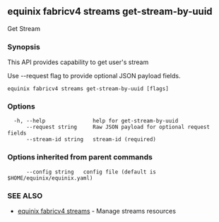 ## equinix fabricv4 streams get-stream-by-uuid

Get Stream

### Synopsis

This API provides capability to get user's stream

Use --request flag to provide optional JSON payload fields.

```
equinix fabricv4 streams get-stream-by-uuid [flags]
```

### Options

```
  -h, --help               help for get-stream-by-uuid
      --request string     Raw JSON payload for optional request fields
      --stream-id string   stream-id (required)
```

### Options inherited from parent commands

```
      --config string   config file (default is $HOME/equinix/equinix.yaml)
```

### SEE ALSO

* [equinix fabricv4 streams](equinix_fabricv4_streams.md)	 - Manage streams resources

